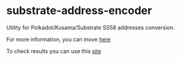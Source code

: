 # substrate-address-encoder

Utility for Polkadot/Kusama/Substrate SS58 addresses conversion.

For more information, you can move [here](https://github.com/paritytech/substrate/wiki/External-Address-Format-(SS58))

To check results you can use this [site](https://polkadot.subscan.io/tools/ss58_transform)
